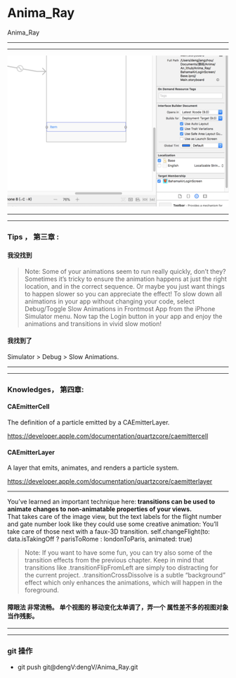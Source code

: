 # Anima_Ray
Anima_Ray




<hr>


<hr>



<img src="DescriptionImages/imageOne.png"> </img>

<hr>


<hr>


### Tips ， 第三章 :

#### 我没找到

>  Note: Some of your animations seem to run really quickly, don’t they? Sometimes it’s tricky to ensure the animation happens at just the right location, and in the correct sequence. Or maybe you just want things to happen slower so you can appreciate the effect!
> To slow down all animations in your app without changing your code, select Debug/Toggle Slow Animations in Frontmost App from the iPhone Simulator menu. Now tap the Login button in your app and enjoy the animations and transitions in vivid slow motion!



#### 我找到了

Simulator > Debug > Slow Animations.

<hr>

<hr>



###  Knowledges，  第四章:

#### CAEmitterCell


The definition of a particle emitted by a CAEmitterLayer.

https://developer.apple.com/documentation/quartzcore/caemittercell

#### CAEmitterLayer


A layer that emits, animates, and renders a particle system.

https://developer.apple.com/documentation/quartzcore/caemitterlayer



<hr>





You’ve learned an important technique here:<b> transitions can be used to animate changes to non-animatable properties of your views.</b>
<br>
That takes care of the image view, but the text labels for the flight number and gate number look like they could use some creative animation:
You’ll take care of those next with a faux-3D transition.
self.changeFlight(to: data.isTakingOff ?
parisToRome : londonToParis, animated: true)
<br>





> Note: If you want to have some fun, you can try also some of the transition effects from the previous chapter. Keep in mind that transitions
like .transitionFlipFromLeft are simply too distracting for the current
project. .transitionCrossDissolve is a subtle “background” effect which only enhances the animations, which will happen in the foreground.


#### 障眼法 非常流畅。 单个视图的 移动变化太单调了，弄一个 属性差不多的视图对象 当作残影。



<hr>

<hr>


### git 操作

<ul>
<li>
git push git@dengV:dengV/Anima_Ray.git
</li>

</ul>
